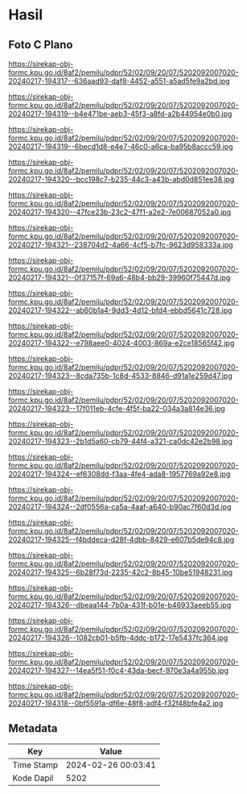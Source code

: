 # Hasil

## Foto C Plano

https://sirekap-obj-formc.kpu.go.id/8af2/pemilu/pdpr/52/02/09/20/07/5202092007020-20240217-194317--636aad93-daf8-4452-a551-a5ad5fe9a2bd.jpg

https://sirekap-obj-formc.kpu.go.id/8af2/pemilu/pdpr/52/02/09/20/07/5202092007020-20240217-194319--b4e471be-aeb3-45f3-a8fd-a2b44954e0b0.jpg

https://sirekap-obj-formc.kpu.go.id/8af2/pemilu/pdpr/52/02/09/20/07/5202092007020-20240217-194319--6becd1d8-e4e7-46c0-a6ca-ba95b8accc59.jpg

https://sirekap-obj-formc.kpu.go.id/8af2/pemilu/pdpr/52/02/09/20/07/5202092007020-20240217-194320--bcc198c7-b235-44c3-a43b-abd0d851ee38.jpg

https://sirekap-obj-formc.kpu.go.id/8af2/pemilu/pdpr/52/02/09/20/07/5202092007020-20240217-194320--47fce23b-23c2-47f1-a2e2-7e00687052a0.jpg

https://sirekap-obj-formc.kpu.go.id/8af2/pemilu/pdpr/52/02/09/20/07/5202092007020-20240217-194321--238704d2-4a66-4cf5-b7fc-9623d958333a.jpg

https://sirekap-obj-formc.kpu.go.id/8af2/pemilu/pdpr/52/02/09/20/07/5202092007020-20240217-194321--0f37157f-69a6-48b4-bb29-39960f75447d.jpg

https://sirekap-obj-formc.kpu.go.id/8af2/pemilu/pdpr/52/02/09/20/07/5202092007020-20240217-194322--ab60b1a4-9dd3-4d12-bfd4-ebbd5641c728.jpg

https://sirekap-obj-formc.kpu.go.id/8af2/pemilu/pdpr/52/02/09/20/07/5202092007020-20240217-194322--e798aee0-4024-4003-869a-e2ce18565f42.jpg

https://sirekap-obj-formc.kpu.go.id/8af2/pemilu/pdpr/52/02/09/20/07/5202092007020-20240217-194323--8cda735b-1c8d-4533-8846-d91a1e259d47.jpg

https://sirekap-obj-formc.kpu.go.id/8af2/pemilu/pdpr/52/02/09/20/07/5202092007020-20240217-194323--17f011eb-4cfe-4f5f-ba22-034a3a814e36.jpg

https://sirekap-obj-formc.kpu.go.id/8af2/pemilu/pdpr/52/02/09/20/07/5202092007020-20240217-194323--2b1d5a60-cb79-44f4-a321-ca0dc42e2b98.jpg

https://sirekap-obj-formc.kpu.go.id/8af2/pemilu/pdpr/52/02/09/20/07/5202092007020-20240217-194324--ef6308dd-f3aa-4fe4-ada8-1957769a92e8.jpg

https://sirekap-obj-formc.kpu.go.id/8af2/pemilu/pdpr/52/02/09/20/07/5202092007020-20240217-194324--2df0556a-ca5a-4aaf-a640-b90ac7f60d3d.jpg

https://sirekap-obj-formc.kpu.go.id/8af2/pemilu/pdpr/52/02/09/20/07/5202092007020-20240217-194325--f4bddeca-d28f-4dbb-8429-e607b5de94c8.jpg

https://sirekap-obj-formc.kpu.go.id/8af2/pemilu/pdpr/52/02/09/20/07/5202092007020-20240217-194325--6b28f73d-2235-42c2-8b45-10be51948231.jpg

https://sirekap-obj-formc.kpu.go.id/8af2/pemilu/pdpr/52/02/09/20/07/5202092007020-20240217-194326--dbeaa144-7b0a-431f-b01e-b46933aeeb55.jpg

https://sirekap-obj-formc.kpu.go.id/8af2/pemilu/pdpr/52/02/09/20/07/5202092007020-20240217-194326--1082cb01-b5fb-4ddc-b172-17e5437fc364.jpg

https://sirekap-obj-formc.kpu.go.id/8af2/pemilu/pdpr/52/02/09/20/07/5202092007020-20240217-194327--14ea5f51-f0c4-43da-becf-970e3a4a955b.jpg

https://sirekap-obj-formc.kpu.go.id/8af2/pemilu/pdpr/52/02/09/20/07/5202092007020-20240217-194318--0bf5591a-df6e-48f8-adf4-f32f48bfe4a2.jpg


## Metadata

| Key        | Value               |
| ---------- | ------------------- |
| Time Stamp | 2024-02-26 00:03:41 |
| Kode Dapil | 5202                |




